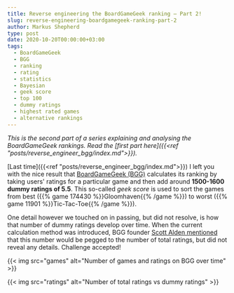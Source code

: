 ```yaml
---
title: Reverse engineering the BoardGameGeek ranking – Part 2!
slug: reverse-engineering-boardgamegeek-ranking-part-2
author: Markus Shepherd
type: post
date: 2020-10-20T00:00:00+03:00
tags:
  - BoardGameGeek
  - BGG
  - ranking
  - rating
  - statistics
  - Bayesian
  - geek score
  - top 100
  - dummy ratings
  - highest rated games
  - alternative rankings
---
```


*This is the second part of a series explaining and analysing the BoardGameGeek rankings. Read the [first part here]({{<ref "posts/reverse_engineer_bgg/index.md">}}).*

[Last time]({{<ref "posts/reverse_engineer_bgg/index.md">}}) I left you with the nice result that [BoardGameGeek (BGG)](https://boardgamegeek.com/) calculates its ranking by taking users' ratings for a particular game and then add around **1500-1600 dummy ratings of 5.5**. This so-called *geek score* is used to sort the games from best ({{% game 174430 %}}Gloomhaven{{% /game %}}) to worst ({{% game 11901 %}}Tic-Tac-Toe{{% /game %}}).

One detail however we touched on in passing, but did not resolve, is how that number of dummy ratings develop over time. When the current calculation method was introduced, BGG founder [Scott Alden mentioned](https://www.boardgamegeek.com/thread/103639/new-game-ranking-system) that this number would be pegged to the number of total ratings, but did not reveal any details. Challenge accepted!

{{< img src="games" alt="Number of games and ratings on BGG over time" >}}

{{< img src="ratings" alt="Number of total ratings vs dummy ratings" >}}
